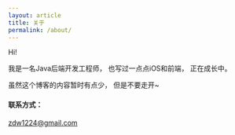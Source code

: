 ```yaml
---
layout: article
title: 关于
permalink: /about/
---
```


Hi! 

我是一名Java后端开发工程师，
也写过一点点iOS和前端，
正在成长中。


虽然这个博客的内容暂时有点少，
但是不要走开~


#### 联系方式：

[zdw1224@gmail.com](mailto:zdw1224@gmail.com)